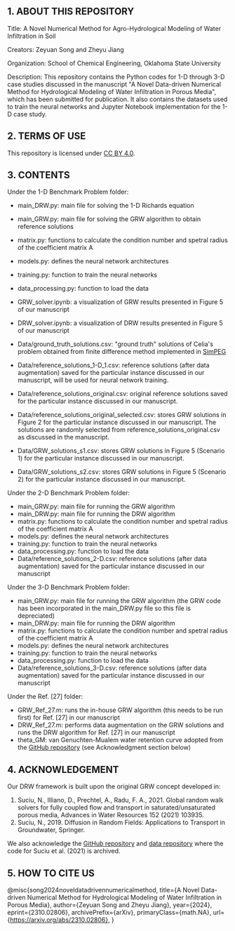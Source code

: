 ## 1. ABOUT THIS REPOSITORY
 
Title: A Novel Numerical Method for Agro-Hydrological Modeling of Water Infiltration in Soil
 
Creators: Zeyuan Song and Zheyu Jiang
 
Organization: School of Chemical Engineering, Oklahoma State University
 
Description: This repository contains the Python codes for 1-D through 3-D case studies discussed in the manuscript "A Novel Data-driven Numerical Method for Hydrological Modeling of Water Infiltration in Porous Media", which has been submitted for publication. It also contains the datasets used to train the neural networks and Jupyter Notebook implementation for the 1-D case study.
 
## 2. TERMS OF USE
 
This repository is licensed under [CC BY 4.0](https://creativecommons.org/licenses/by-nc-nd/4.0/).
 
## 3. CONTENTS
 
Under the 1-D Benchmark Problem folder:
- main_DRW.py: main file for solving the 1-D Richards equation
- main_GRW.py: main file for solving the GRW algorithm to obtain reference solutions
- matrix.py: functions to calculate the condition number and spetral radius of the coefficient matrix A
- models.py: defines the neural network architectures
- training.py: function to train the neural networks
- data_processing.py: function to load the data

- GRW_solver.ipynb: a visualization of GRW results presented in Figure 5 of our manuscript
- DRW_solver.ipynb: a visualization of DRW results presented in Figure 5 of our manuscript
- Data/ground_truth_solutions.csv: "ground truth" solutions of Celia's problem obtained from finite difference method implemented in [SimPEG](https://simpegdocs.appspot.com/content/examples/20-published/plot_richards_celia1990.html)
- Data/reference_solutions_1-D_1.csv: reference solutions (after data augmentation) saved for the particular instance discussed in our manuscript, will be used for neural network training.
- Data/reference_solutions_original.csv: original reference solutions saved for the particular instance discussed in our manuscript.
- Data/reference_solutions_original_selected.csv: stores GRW solutions in Figure 2 for the particular instance discussed in our manuscript. The solutions are randomly selected from reference_solutions_original.csv as discussed in the manuscript.
- Data/GRW_solutions_s1.csv: stores GRW solutions in Figure 5 (Scenario 1) for the particular instance discussed in our manuscript.
- Data/GRW_solutions_s2.csv: stores GRW solutions in Figure 5 (Scenario 2) for the particular instance discussed in our manuscript.
 
Under the 2-D Benchmark Problem folder:
- main_GRW.py: main file for running the GRW algorithm
- main_DRW.py: main file for running the DRW algorithm
- matrix.py: functions to calculate the condition number and spetral radius of the coefficient matrix A
- models.py: defines the neural network architectures
- training.py: function to train the neural networks
- data_processing.py: function to load the data
- Data/reference_solutions_2-D.csv: reference solutions (after data augmentation) saved for the particular instance discussed in our manuscript
 
Under the 3-D Benchmark Problem folder:
- main_GRW.py: main file for running the GRW algorithm (the GRW code has been incorporated in the main_DRW.py file so this file is depreciated)
- main_DRW.py: main file for running the DRW algorithm
- matrix.py: functions to calculate the condition number and spetral radius of the coefficient matrix A
- models.py: defines the neural network architectures
- training.py: function to train the neural networks
- data_processing.py: function to load the data
- Data/reference_solutions_3-D.csv: reference solutions (after data augmentation) saved for the particular instance discussed in our manuscript
 
Under the Ref. [27] folder:
- GRW_Ref_27.m: runs the in-house GRW algorithm (this needs to be run first) for Ref. [27] in our manuscript
- DRW_Ref_27.m: performs data augmentation on the GRW solutions and runs the DRW algorithm for Ref. [27] in our manuscript
- theta_GM: van Genuchten-Mualem water retention curve adopted from the [GitHub repository](https://github.com/PMFlow/RichardsEquation) (see Acknowledgment section below)
 
## 4. ACKNOWLEDGEMENT
 
Our DRW framework is built upon the original GRW concept developed in:
1. Suciu, N., Illiano, D., Prechtel, A., Radu, F. A., 2021. Global random walk solvers for fully coupled flow and transport in saturated/unsaturated porous media, Advances in Water Resources 152 (2021) 103935.
2. Suciu, N., 2019. Diffusion in Random Fields: Applications to Transport in Groundwater, Springer.
 
We also acknowledge the [GitHub repository](https://github.com/PMFlow/RichardsEquation) and [data repository](https://zenodo.org/records/4709693) where the code for Suciu et al. (2021) is archived.
 
## 5. HOW TO CITE US
 
@misc{song2024noveldatadrivennumericalmethod,
      title={A Novel Data-driven Numerical Method for Hydrological Modeling of Water Infiltration in Porous Media},
      author={Zeyuan Song and Zheyu Jiang},
      year={2024},
      eprint={2310.02806},
      archivePrefix={arXiv},
      primaryClass={math.NA},
      url={https://arxiv.org/abs/2310.02806},
}
